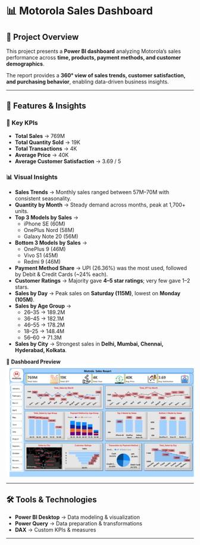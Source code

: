 # 📊 Motorola Sales Dashboard  

## 📌 Project Overview  
This project presents a **Power BI dashboard** analyzing Motorola’s sales performance across **time, products, payment methods, and customer demographics**.  

The report provides a **360° view of sales trends, customer satisfaction, and purchasing behavior**, enabling data-driven business insights.  

---

## 🚀 Features & Insights  

### 🔹 Key KPIs  
- **Total Sales** → 769M  
- **Total Quantity Sold** → 19K  
- **Total Transactions** → 4K  
- **Average Price** → 40K  
- **Average Customer Satisfaction** → 3.69 / 5  

### 📊 Visual Insights  
- **Sales Trends** → Monthly sales ranged between 57M–70M with consistent seasonality.  
- **Quantity by Month** → Steady demand across months, peak at 1,700+ units.  
- **Top 3 Models by Sales** →  
  - iPhone SE (60M)  
  - OnePlus Nord (58M)  
  - Galaxy Note 20 (56M)  
- **Bottom 3 Models by Sales** →  
  - OnePlus 9 (46M)  
  - Vivo S1 (45M)  
  - Redmi 9 (46M)  
- **Payment Method Share** → UPI (26.36%) was the most used, followed by Debit & Credit Cards (~24% each).  
- **Customer Ratings** → Majority gave **4–5 star ratings**; very few gave 1–2 stars.  
- **Sales by Day** → Peak sales on **Saturday (115M)**, lowest on **Monday (105M)**.  
- **Sales by Age Group** →  
  - 26–35 → 189.2M  
  - 36–45 → 182.1M  
  - 46–55 → 178.2M  
  - 18–25 → 148.4M  
  - 56–60 → 71.3M  
- **Sales by City** → Strongest sales in **Delhi, Mumbai, Chennai, Hyderabad, Kolkata**.  

📌 **Dashboard Preview**  
![Motorola Sales Dashboard](m.png)  

---

## 🛠️ Tools & Technologies  
- **Power BI Desktop** → Data modeling & visualization  
- **Power Query** → Data preparation & transformations  
- **DAX** → Custom KPIs & measures  

---



